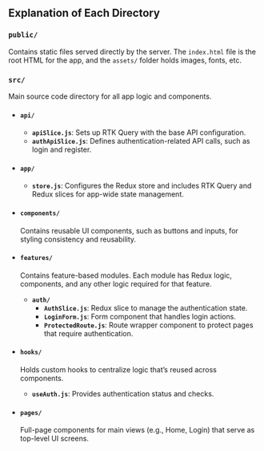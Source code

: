 ## Explanation of Each Directory

### `public/`

Contains static files served directly by the server. The `index.html` file is the root HTML for the app, and the `assets/` folder holds images, fonts, etc.

### `src/`

Main source code directory for all app logic and components.

- #### `api/`

  - **`apiSlice.js`**: Sets up RTK Query with the base API configuration.
  - **`authApiSlice.js`**: Defines authentication-related API calls, such as login and register.

- #### `app/`

  - **`store.js`**: Configures the Redux store and includes RTK Query and Redux slices for app-wide state management.

- #### `components/`

  Contains reusable UI components, such as buttons and inputs, for styling consistency and reusability.

- #### `features/`

  Contains feature-based modules. Each module has Redux logic, components, and any other logic required for that feature.

  - **`auth/`**
    - **`AuthSlice.js`**: Redux slice to manage the authentication state.
    - **`LoginForm.js`**: Form component that handles login actions.
    - **`ProtectedRoute.js`**: Route wrapper component to protect pages that require authentication.

- #### `hooks/`

  Holds custom hooks to centralize logic that’s reused across components.

  - **`useAuth.js`**: Provides authentication status and checks.

- #### `pages/`
  Full-page components for main views (e.g., Home, Login) that serve as top-level UI screens.
